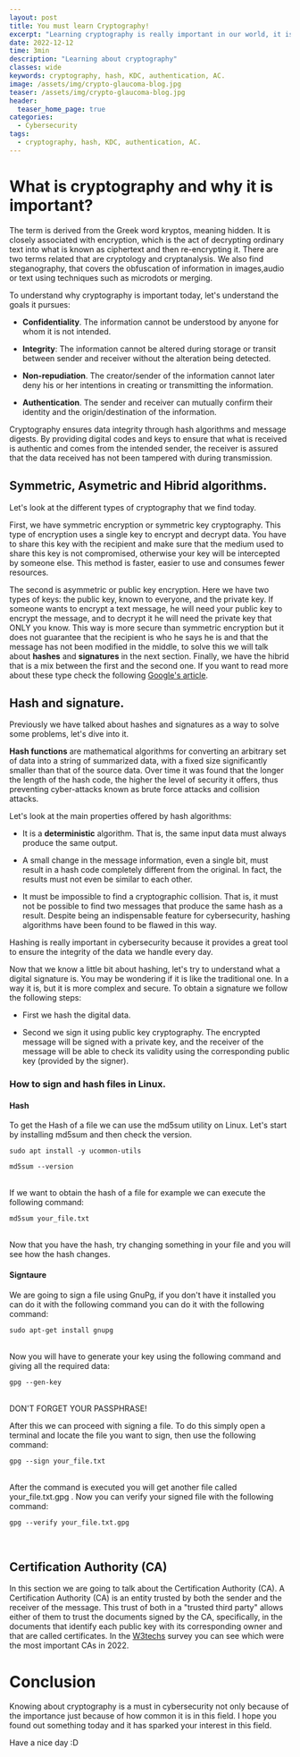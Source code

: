 ```yaml
---
layout: post
title: You must learn Cryptography!
excerpt: "Learning cryptography is really important in our world, it is involved in all our communications."
date: 2022-12-12
time: 3min
description: "Learning about cryptography"
classes: wide
keywords: cryptography, hash, KDC, authentication, AC.
image: /assets/img/crypto-glaucoma-blog.jpg
teaser: /assets/img/crypto-glaucoma-blog.jpg
header:
  teaser_home_page: true
categories:
  - Cybersecurity
tags:  
  - cryptography, hash, KDC, authentication, AC.
---
```


# What is cryptography and why it is important?
The term is derived from the Greek word kryptos, meaning hidden. It is closely associated with encryption, which is the act of decrypting ordinary text into what is known as ciphertext and then re-encrypting it. There are two terms related that are cryptology and cryptanalysis. We also find steganography, that covers the obfuscation of information in images,audio or text using techniques such as microdots or merging.

To understand why cryptography is important today, let's understand the goals it pursues:

- **Confidentiality**. The information cannot be understood by anyone for whom it is not intended.

- **Integrity**: The information cannot be altered during storage or transit between sender and receiver without the alteration being detected.

- **Non-repudiation**. The creator/sender of the information cannot later deny his or her intentions in creating or transmitting the information.

- **Authentication**. The sender and receiver can mutually confirm their identity and the origin/destination of the information.

Cryptography ensures data integrity through hash algorithms and message digests. By providing digital codes and keys to ensure that what is received is authentic and comes from the intended sender, the receiver is assured that the data received has not been tampered with during transmission.

## Symmetric, Asymetric and Hibrid algorithms.

Let's look at the different types of cryptography that we find today. 

First, we have symmetric encryption or symmetric key cryptography. This type of encryption uses a single key to encrypt and decrypt data. You have to share this key with the recipient and make sure that the medium used to share this key is not compromised, otherwise your key will be intercepted by someone else. This method is faster, easier to use and consumes fewer resources.

The second is asymmetric or public key encryption. Here we have two types of keys: the public key, known to everyone, and the private key. If someone wants to encrypt a text message, he will need your public key to encrypt the message, and to decrypt it he will need the private key that ONLY you know. This way is more secure than symmetric encryption but it does not guarantee that the recipient is who he says he is and that the message has not been modified in the middle, to solve this we will talk about **hashes** and **signatures** in the next section.
Finally, we have the hibrid that is a mix between the first and the second one. If you want to read more about these type check the following [Google's article](https://developers.google.com/tink/hybrid).

## Hash and signature.

Previously we have talked about hashes and signatures as a way to solve some problems, let's dive into it.

**Hash functions** are mathematical algorithms for converting an arbitrary set of data into a string of summarized data, with a fixed size significantly smaller than that of the source data. Over time it was found that the longer the length of the hash code, the higher the level of security it offers, thus preventing cyber-attacks known as brute force attacks and collision attacks.

Let's look at the main properties offered by hash algorithms:

- It is a **deterministic** algorithm. That is, the same input data must always produce the same output.

- A small change in the message information, even a single bit, must result in a hash code completely different from the original. In fact, the results must not even be similar to each other. 

- It must be impossible to find a cryptographic collision. That is, it must not be possible to find two messages that produce the same hash as a result. Despite being an indispensable feature for cybersecurity, hashing algorithms have been found to be flawed in this way.

Hashing is really important in cybersecurity because it provides a great tool to ensure the integrity of the data we handle every day.

Now that we know a little bit about hashing, let's try to understand what a digital signature is. You may be wondering if it is like the traditional one. In a way it is, but it is more complex and secure. To obtain a signature we follow the following steps:

- First we hash the digital data.

- Second we sign it using public key cryptography. The encrypted message will be signed with a private key, and the receiver of the message will be able to check its validity using the corresponding public key (provided by the signer).


### How to sign and hash files in Linux.

#### Hash
To get the Hash of a file we can use the md5sum utility on Linux. Let's start by installing md5sum and then check the version.

```
sudo apt install -y ucommon-utils 
```
```
md5sum --version
```
<br>
If we want to obtain the hash of a file for example we can execute the following command:

```
md5sum your_file.txt
```
<br>
Now that you have the hash, try changing something in your file and you will see how the hash changes.

#### Signtaure

We are going to sign a file using GnuPg, if you don't have it installed you can do it with the following command
 you can do it with the following command:

```
sudo apt-get install gnupg
```
<br>
Now you will have to generate your key using the following command and giving all the required data:

```
gpg --gen-key
```
<br>
DON'T FORGET YOUR PASSPHRASE! 

After this we can proceed with signing a file. To do this simply open a terminal and locate the file you want to sign, then use the following command:

```
gpg --sign your_file.txt
```
<br>
After the command is executed you will get another file called your_file.txt.gpg . Now you can verify your signed file with the following command:

```
gpg --verify your_file.txt.gpg 
```
<br>

## Certification Authority (CA)

In this section we are going to talk about the Certification Authority (CA). A Certification Authority (CA) is an entity trusted by both the sender and the receiver of the message. This trust of both in a "trusted third party" allows either of them to trust the documents signed by the CA, specifically, in the documents that identify each public key with its corresponding owner and that are called certificates. In the [W3techs](https://w3techs.com/technologies/overview/ssl_certificate) survey you can see which were the most important CAs in 2022.

# Conclusion

Knowing about cryptography is a must in cybersecurity not only because of the importance just because of how common it is in this field. I hope you found out something today and it has sparked your interest in this field.

Have a nice day :D